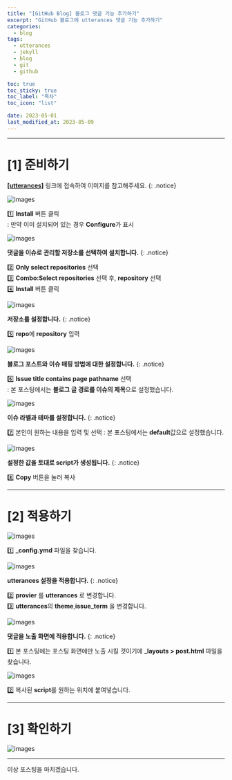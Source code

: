 ```yaml
---
title: "[GitHub Blog] 블로그 댓글 기능 추가하기"
excerpt: "GitHub 블로그에 utterances 댓글 기능 추가하기"
categories:
  - blog
tags:
  - utterances
  - jekyll
  - blog
  - git
  - github

toc: true
toc_sticky: true
toc_label: "목차"
toc_icon: "list"

date: 2023-05-01
last_modified_at: 2023-05-09
---
```


- - - - - - - - - - - - - - - - - - - - - - - - - - - - - - - - - - - - - - - - - - - - - - - - - - - - - - - - - - - - 
# [1] 준비하기

[**[utterances]**](https://github.com/apps/utterances) 링크에 접속하여 이미지를 참고해주세요.
{: .notice}

![images](https://user-images.githubusercontent.com/131929869/235621675-4e3c95a4-4166-4e11-ad63-ce1d7907531d.png)
>
 1️⃣ **Install** 버튼 클릭<br>
 : 만약 이미 설치되어 있는 경우 **Configure**가 표시

![images](https://user-images.githubusercontent.com/131929869/235621684-e7563b69-0d72-414c-84a1-1122a51f4727.png)

**댓글을 이슈로 관리할 저장소를 선택하여 설치합니다.**
{: .notice}
>
 2️⃣ **Only select repositories** 선택<br>
 3️⃣ **Combo:Select repositories** 선택 후, **repository** 선택<br>
 4️⃣ **Install** 버튼 클릭

![images](https://user-images.githubusercontent.com/131929869/235621685-c97effe4-fc44-4897-bd4f-5983d115fe5f.png)

**저장소를 설정합니다.**
{: .notice}
>
 5️⃣ **repo**에 **repository** 입력<br>

![images](https://user-images.githubusercontent.com/131929869/235621686-4e7306b6-7bc4-4b88-98f6-64e543488e09.png)

**블로그 포스트와 이슈 매핑 방법에 대한 설정합니다.**
{: .notice}
>
 6️⃣ **Issue title contains page pathname** 선택<br>
 : 본 포스팅에서는 **블로그 글 경로를 이슈의 제목**으로 설정했습니다.

![images](https://user-images.githubusercontent.com/131929869/235621688-32d0e627-992d-4e5a-b601-df6918bd6f1a.png)

**이슈 라벨과 테마를 설정합니다.**
{: .notice}
>
 7️⃣ 본인이 원하는 내용을 입력 및 선택
 : 본 포스팅에서는 **default**값으로 설정했습니다.

![images](https://user-images.githubusercontent.com/131929869/235621693-e2744837-ec6a-4894-b6af-1a9786dedd51.png)

**설정한 값을 토대로 script가 생성됩니다.**
{: .notice}
>
 8️⃣ **Copy** 버튼을 눌러 복사

- - - - - - - - - - - - - - - - - - - - - - - - - - - - - - - - - - - - - - - - - - - - - - - - - - - - - - - - - - - - 
# [2] 적용하기
![images](https://user-images.githubusercontent.com/131929869/235674433-d89c0ea4-2726-4b0d-8c70-f66675d863d9.png)
>
 1️⃣ **_config.ymd** 파일을 찾습니다.

![images](https://user-images.githubusercontent.com/131929869/235674439-c4a8bb59-ee71-44f7-9416-a3f24982e1c5.png)

**utterances 설정을 적용합니다.**
{: .notice}

>
 2️⃣ **provier** 를 **utterances** 로 변경합니다.<br>
 3️⃣ **utterances**의 **theme**,**issue_term** 을 변경합니다.
 

![images](https://user-images.githubusercontent.com/131929869/235672719-d40160c6-5c4d-4507-b29f-0f6999ea43ee.png)

**댓글을 노출 화면에 적용합니다.**
{: .notice}
>
 1️⃣ 본 포스팅에는 포스팅 화면에만 노출 시킬 것이기에 **_layouts > post.html** 파일을 찾습니다.

![images](https://user-images.githubusercontent.com/131929869/235672731-b7f6bdd3-3cbb-4a98-b866-3aee2e2744e9.png)
>
 2️⃣ 복사된 **script**를 원하는 위치에 붙여넣습니다.

- - - - - - - - - - - - - - - - - - - - - - - - - - - - - - - - - - - - - - - - - - - - - - - - - - - - - - - - - - - - 
# [3] 확인하기
 
 ![images](https://user-images.githubusercontent.com/131929869/235678003-b822e5d8-98b2-42a7-b66a-0f82ecc22582.png)

- - - - - - - - - - - - - - - - - - - - - - - - - - - - - - - - - - - - - - - - - - - - - - - - - - - - - - - - - - - - 
이상 포스팅을 마치겠습니다.